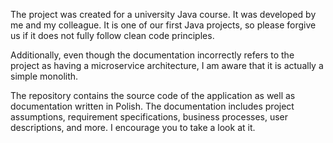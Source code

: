 The project was created for a university Java course. It was developed by me and my colleague. It is one of our first Java projects, so please forgive us if it does not fully follow clean code principles.

Additionally, even though the documentation incorrectly refers to the project as having a microservice architecture, I am aware that it is actually a simple monolith.

The repository contains the source code of the application as well as documentation written in Polish.
The documentation includes project assumptions, requirement specifications, business processes, user descriptions, and more.
I encourage you to take a look at it.
